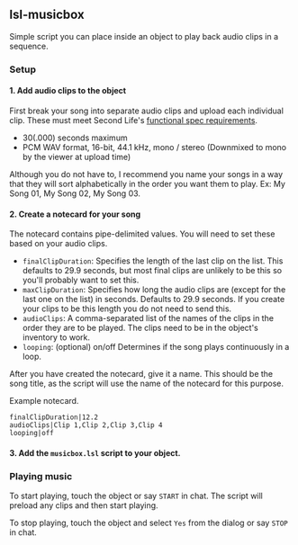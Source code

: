## lsl-musicbox
Simple script you can place inside an object to play back audio clips in a sequence.

### Setup
#### 1. Add audio clips to the object
First break your song into separate audio clips and upload each individual clip. These must meet Second Life's [functional spec requirements](https://wiki.secondlife.com/wiki/Sound_Clips).
- 30(.000) seconds maximum
- PCM WAV format, 16-bit, 44.1 kHz, mono / stereo (Downmixed to mono by the viewer at upload time)

Although you do not have to, I recommend you name your songs in a way that they will sort alphabetically in the order you want them to play. Ex: My Song 01, My Song 02, My Song 03.

#### 2. Create a notecard for your song
The notecard contains pipe-delimited values. You will need to set these based on your audio clips.
- `finalClipDuration`: Specifies the length of the last clip on the list. This defaults to 29.9 seconds, but most final clips are unlikely to be this so you'll probably want to set this.
- `maxClipDuration`: Specifies how long the audio clips are (except for the last one on the list) in seconds. Defaults to 29.9 seconds. If you create your clips to be this length you do not need to send this.
- `audioClips`: A comma-separated list of the names of the clips in the order they are to be played. The clips need to be in the object's inventory to work.
- `looping`: (optional) on/off Determines if the song plays continuously in a loop.

After you have created the notecard, give it a name. This should be the song title, as the script will use the name of the notecard for this purpose.

Example notecard.
```
finalClipDuration|12.2
audioClips|Clip 1,Clip 2,Clip 3,Clip 4
looping|off
```

#### 3. Add the `musicbox.lsl` script to your object.

### Playing music
To start playing, touch the object or say `START` in chat. The script will preload any clips and then start playing.

To stop playing, touch the object and select `Yes` from the dialog or say `STOP` in chat.
